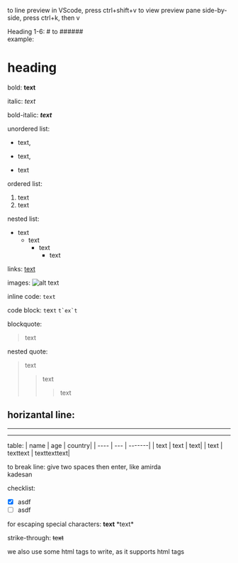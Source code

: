 to line preview in VScode, press ctrl+shift+v
to view preview pane side-by-side, press ctrl+k, then v

Heading 1-6:
    # to ######  
    example: 
# heading

bold:    **text**

italic:    *text*

bold-italic:    ***text***

unordered list:
- text, 
* text, 
+ text

ordered list:
1. text 
2. text

nested list:
- text
    - text
        - text
            - text

links:  [text](https://www.google.com)

images: ![alt text](url_to_photo)

inline code:    `text`

code block: `t`ex`t` ```t`ex`t```

blockquote: 
> text

nested quote:
> text
>> text
>>> text

horizantal line:
---
***
___

table:
| name | age | country|
| ---- | --- | -------|
| text | text | text|
| text | texttext | texttexttext|

to break line:  give two spaces then enter, like amirda  
kadesan

checklist:
- [x] asdf
- [ ] asdf

for escaping special characters: **text** \*text\*

strike-through: ~~text~~

we also use some html tags to write, as it supports html tags